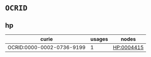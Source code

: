 # `OCRID`

## hp

| curie                     |   usages | nodes                                           |
|---------------------------|----------|-------------------------------------------------|
| OCRID:0000-0002-0736-9199 |        1 | [HP:0004415](https://bioregistry.io/HP:0004415) |

